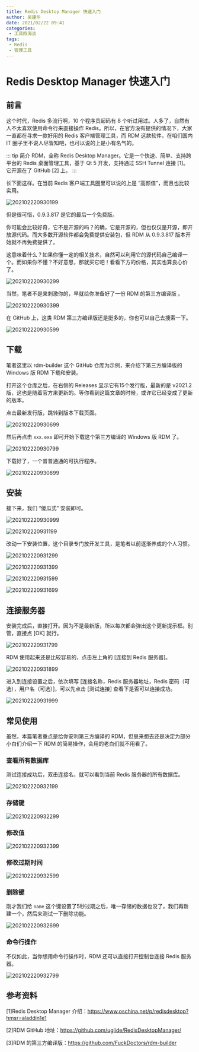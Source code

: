 ```yaml
---
title: Redis Desktop Manager 快速入门
author: 吴建华
date: 2021/02/22 09:41
categories:
 - 工具四海谈
tags:
 - Redis
 - 管理工具
---
```


# Redis Desktop Manager 快速入门

## 前言

这个时代，Redis 多流行啊，10 个程序员起码有 8 个听过用过。人多了，自然有人不太喜欢使用命令行来直接操作 Redis。所以，在官方没有提供的情况下，大家一直都在寻求一款好用的 Redis 客户端管理工具，而 RDM 这款软件，在咱们国内 IT 圈子里不说人尽皆知吧，也可以说的上是小有名气的。

::: tip 简介
RDM，全称 Redis Desktop Manager。它是一个快速、简单、支持跨平台的 Redis 桌面管理工具，基于 Qt 5 开发，支持通过 SSH Tunnel 连接 [1]。它开源在了 GitHub [2] 上。
:::

<!-- more -->

长下面这样。在当前 Redis 客户端工具圈里可以说的上是 “高颜值”，而且也比较实用。

![202102220930199](../../../../../public/img/2021/02/22/202102220930199.png)

但是很可惜，0.9.3.817 是它的最后一个免费版。

你可能会比较好奇，它不是开源的吗？的确，它是开源的，但也仅仅是开源，即开放源代码。而大多数开源软件都会免费提供安装包，但 RDM 从 0.9.3.817 版本开始就不再免费提供了。

这意味着什么？如果你懂一定的相关技术，自然可以利用它的源代码自己编译一个。而如果你不懂？不好意思，那就买它吧！看看下方的价格，其实也算良心价了。

![202102220930299](../../../../../public/img/2021/02/22/202102220930299.png)



当然，笔者不是来刺激你的，早就给你准备好了一份 RDM 的第三方编译版 。

![202102220930399](../../../../../public/img/2021/02/22/202102220930399.png)



在 GitHub 上，这类 RDM 第三方编译版还是挺多的，你也可以自己去搜索一下。

![202102220930599](../../../../../public/img/2021/02/22/202102220930599.png)



## 下载

笔者这里以 rdm-builder 这个 GitHub 仓库为示例，来介绍下第三方编译版的 Windows 版 RDM 下载和安装。

打开这个仓库之后，在右侧的 Releases 显示它有15个发行版，最新的是 v2021.2 版，这也是随着官方来更新的。等你看到这篇文章的时候，或许它已经变成了更新的版本。

点击最新发行版，跳转到版本下载页面。

![202102220930699](../../../../../public/img/2021/02/22/202102220930699.png)

然后再点击 `xxx.exe` 即可开始下载这个第三方编译的 Windows 版 RDM 了。

![202102220930799](../../../../../public/img/2021/02/22/202102220930799.png)


下载好了，一个普普通通的可执行程序。

![202102220930899](../../../../../public/img/2021/02/22/202102220930899.png)

## 安装

接下来，我们 “傻瓜式” 安装即可。

![202102220930999](../../../../../public/img/2021/02/22/202102220930999.png)

![202102220931199](../../../../../public/img/2021/02/22/202102220931199.png)

改动一下安装位置，这个目录专门放开发工具，是笔者以前逐渐养成的个人习惯。

![202102220931299](../../../../../public/img/2021/02/22/202102220931299.png)

![202102220931399](../../../../../public/img/2021/02/22/202102220931399.png)

![202102220931599](../../../../../public/img/2021/02/22/202102220931599.png)

![202102220931699](../../../../../public/img/2021/02/22/202102220931699.png)

## 连接服务器

安装完成后，直接打开。因为不是最新版，所以每次都会弹出这个更新提示框。别管，直接点 [OK] 就行。

![202102220931799](../../../../../public/img/2021/02/22/202102220931799.png)

RDM 使用起来还是比较容易的，点击左上角的 [连接到 Redis 服务器]。

![202102220931899](../../../../../public/img/2021/02/22/202102220931899.png)

进入到连接设置之后，依次填写 [连接名称，Redis 服务器地址，Redis 密码（可选），用户名（可选）]，可以先点击 [测试连接] 查看下是否可以连接成功。

![202102220931999](../../../../../public/img/2021/02/22/202102220931999.png)

## 常见使用

虽然，本篇笔者重点是给你安利第三方编译的 RDM，但思来想去还是决定为部分小白们介绍一下 RDM 的简易操作，会用的老白们就不用看了。

### 查看所有数据库

测试连接成功后，双击连接名，就可以看到当前 Redis 服务器的所有数据库。

![202102220932199](../../../../../public/img/2021/02/22/202102220932199.gif)

### 存储键

![202102220932299](../../../../../public/img/2021/02/22/202102220932299.gif)

### 修改值

![202102220932399](../../../../../public/img/2021/02/22/202102220932399.gif)

### 修改过期时间

![202102220932599](../../../../../public/img/2021/02/22/202102220932599.gif)

### 删除键

刚才我们给 `name` 这个键设置了5秒过期之后，唯一存储的数据也没了，我们再新建一个，然后来测试一下删除功能。

![202102220932699](../../../../../public/img/2021/02/22/202102220932699.gif)

### 命令行操作

不仅如此，当你想用命令行操作时，RDM 还可以直接打开控制台连接 Redis 服务器。

![202102220932799](../../../../../public/img/2021/02/22/202102220932799.gif)

## 参考资料

[1]Redis Desktop Manager 介绍：https://www.oschina.net/p/redisdesktop?hmsr=aladdin1e1

[2]RDM GitHub 地址：https://github.com/uglide/RedisDesktopManager/

[3]RDM 的第三方编译版：https://github.com/FuckDoctors/rdm-builder